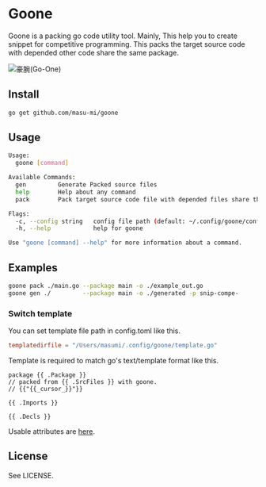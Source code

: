 # Goone

Goone is a packing go code utility tool.
Mainly, This help you to create snippet for competitive programming.
This packs the target source code with depended other code share the same package.

![豪腕(Go-One)](https://1.bp.blogspot.com/-E9fHMc86NSQ/V5jKfFeCY-I/AAAAAAAA81g/_rX1b5zSbkkSkR94dR2-cNK07lbJLxGcACLcB/s800/sports_doping_medal.png)


## Install

```sh
go get github.com/masu-mi/goone
```

## Usage

```sh
Usage:
  goone [command]

Available Commands:
  gen         Generate Packed source files
  help        Help about any command
  pack        Pack target source code file with depended files share the package name into single file

Flags:
  -c, --config string   config file path (default: ~/.config/goone/config.toml)
  -h, --help            help for goone

Use "goone [command] --help" for more information about a command.
```

## Examples

```sh
goone pack ./main.go --package main -o ./example_out.go
goone gen ./         --package main -o ./generated -p snip-compe-
```

### Switch template

You can set template file path in config.toml like this.

```toml
templatedirfile = "/Users/masumi/.config/goone/template.go"
```

Template is required to match go's text/template format like this.

```
package {{ .Package }}
// packed from {{ .SrcFiles }} with goone.
// {{"{{_cursor_}}"}}

{{ .Imports }}

{{ .Decls }}
```

Usable attributes are [here](https://github.com/masu-mi/goone/blob/master/model/packed_code.go).


## License
See LICENSE.
